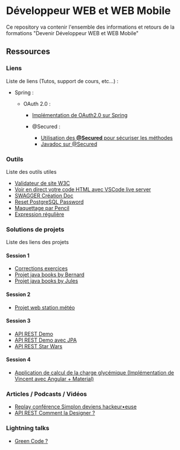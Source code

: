 # Développeur WEB et WEB Mobile
Ce repository va contenir l'ensemble des informations et retours de la formations "Devenir Développeur WEB et WEB Mobile"

## Ressources

### Liens
Liste de liens (Tutos, support de cours, etc...) :

- Spring :

  - OAuth 2.0 :
  
    - [Implémentation de OAuth2.0 sur Spring](https://spring.io/guides/tutorials/spring-boot-oauth2/)
    
    - @Secured :
    
      - [Utilisation des **@Secured** pour sécuriser les méthodes](https://www.concretepage.com/spring/spring-security/spring-security-using-secured-annotation)
      - [Javadoc sur @Secured](https://docs.spring.io/spring-security/site/docs/3.2.8.RELEASE/apidocs/org/springframework/security/access/annotation/Secured.html)

### Outils
Liste des outils utiles

  - [Validateur de site W3C](https://validator.w3.org/)
  - [Voir en direct votre code HTML avec VSCode live server](https://marketplace.visualstudio.com/items?itemName=ritwickdey.LiveServer)
  - [SWAGGER Création Doc](https://www.baeldung.com/swagger-2-documentation-for-spring-rest-api)
  - [Reset PostgreSQL Password](https://dba.stackexchange.com/questions/44586/forgotten-postgresql-windows-password)
  - [Maquettage par Pencil](https://pencil.evolus.vn/)
  - [Expression régulière](https://regex101.com/#javascript)
  
### Solutions de projets

Liste des liens des projets

#### Session 1

- [Corrections exercices](https://github.com/jlsgrand/java-corrections)
- [Projet java books by Bernard](https://github.com/simplonco/java-project-books/blob/master/Etudes/Readme.md)
- [Projet java books by Jules](https://github.com/jlsgrand/java-project-books)

#### Session 2

- [Projet web station météo](https://github.com/jlsgrand/html-weather-station)

#### Session 3

- [API REST Demo](https://github.com/jlsgrand/basic-rest-api)
- [API REST Demo avec JPA](https://github.com/jlsgrand/basic-rest-api-jpa)
- [API REST Star Wars](https://github.com/jlsgrand/sw-rest-api)

#### Session 4

- [Application de calcul de la charge glycémique (Implémentation de Vincent avec Angular + Material)](https://github.com/vincent78-devweb/chargeglycemique)

### Articles / Podcasts / Vidéos

- [Replay conférence Simplon deviens hackeur•euse](https://youtu.be/sj2-4Zwzq6I)
- [API REST Comment la Designer ?](https://blog.octo.com/designer-une-api-rest/)

### Lightning talks
- [Green Code ?](https://github.com/Ben-92/Lightning-talks/blob/master/Green%20Code%20v4.pptx)

